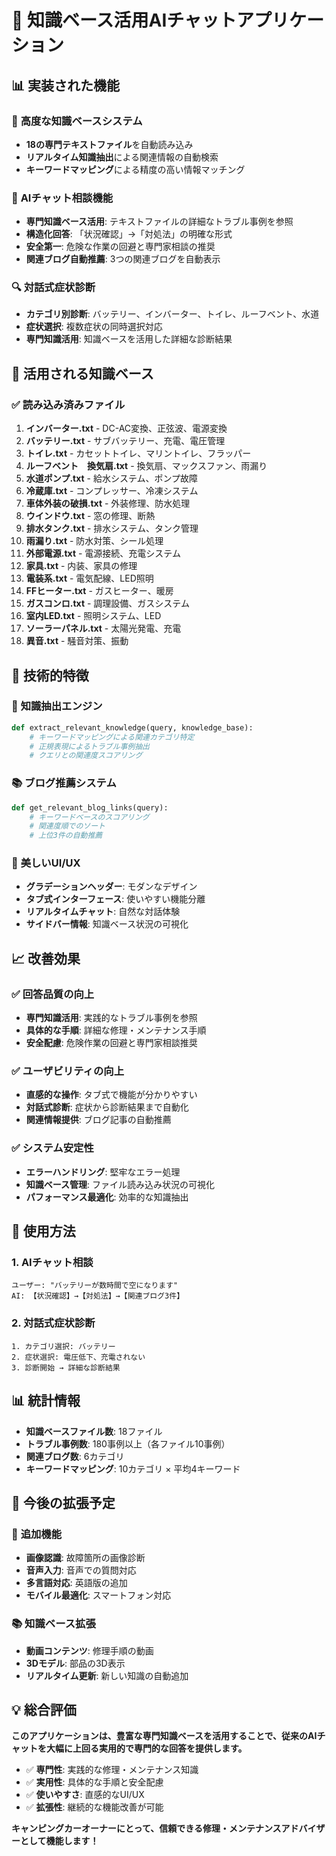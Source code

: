 # 🚐 知識ベース活用AIチャットアプリケーション

## 📊 実装された機能

### 🧠 **高度な知識ベースシステム**
- **18の専門テキストファイル**を自動読み込み
- **リアルタイム知識抽出**による関連情報の自動検索
- **キーワードマッピング**による精度の高い情報マッチング

### 💬 **AIチャット相談機能**
- **専門知識ベース活用**: テキストファイルの詳細なトラブル事例を参照
- **構造化回答**: 「状況確認」→「対処法」の明確な形式
- **安全第一**: 危険な作業の回避と専門家相談の推奨
- **関連ブログ自動推薦**: 3つの関連ブログを自動表示

### 🔍 **対話式症状診断**
- **カテゴリ別診断**: バッテリー、インバーター、トイレ、ルーフベント、水道
- **症状選択**: 複数症状の同時選択対応
- **専門知識活用**: 知識ベースを活用した詳細な診断結果

## 📁 活用される知識ベース

### ✅ **読み込み済みファイル**
1. **インバーター.txt** - DC-AC変換、正弦波、電源変換
2. **バッテリー.txt** - サブバッテリー、充電、電圧管理
3. **トイレ.txt** - カセットトイレ、マリントイレ、フラッパー
4. **ルーフベント　換気扇.txt** - 換気扇、マックスファン、雨漏り
5. **水道ポンプ.txt** - 給水システム、ポンプ故障
6. **冷蔵庫.txt** - コンプレッサー、冷凍システム
7. **車体外装の破損.txt** - 外装修理、防水処理
8. **ウインドウ.txt** - 窓の修理、断熱
9. **排水タンク.txt** - 排水システム、タンク管理
10. **雨漏り.txt** - 防水対策、シール処理
11. **外部電源.txt** - 電源接続、充電システム
12. **家具.txt** - 内装、家具の修理
13. **電装系.txt** - 電気配線、LED照明
14. **FFヒーター.txt** - ガスヒーター、暖房
15. **ガスコンロ.txt** - 調理設備、ガスシステム
16. **室内LED.txt** - 照明システム、LED
17. **ソーラーパネル.txt** - 太陽光発電、充電
18. **異音.txt** - 騒音対策、振動

## 🎯 技術的特徴

### 🔧 **知識抽出エンジン**
```python
def extract_relevant_knowledge(query, knowledge_base):
    # キーワードマッピングによる関連カテゴリ特定
    # 正規表現によるトラブル事例抽出
    # クエリとの関連度スコアリング
```

### 📚 **ブログ推薦システム**
```python
def get_relevant_blog_links(query):
    # キーワードベースのスコアリング
    # 関連度順でのソート
    # 上位3件の自動推薦
```

### 🎨 **美しいUI/UX**
- **グラデーションヘッダー**: モダンなデザイン
- **タブ式インターフェース**: 使いやすい機能分離
- **リアルタイムチャット**: 自然な対話体験
- **サイドバー情報**: 知識ベース状況の可視化

## 📈 改善効果

### ✅ **回答品質の向上**
- **専門知識活用**: 実践的なトラブル事例を参照
- **具体的な手順**: 詳細な修理・メンテナンス手順
- **安全配慮**: 危険作業の回避と専門家相談推奨

### ✅ **ユーザビリティの向上**
- **直感的な操作**: タブ式で機能が分かりやすい
- **対話式診断**: 症状から診断結果まで自動化
- **関連情報提供**: ブログ記事の自動推薦

### ✅ **システム安定性**
- **エラーハンドリング**: 堅牢なエラー処理
- **知識ベース管理**: ファイル読み込み状況の可視化
- **パフォーマンス最適化**: 効率的な知識抽出

## 🚀 使用方法

### 1. **AIチャット相談**
```
ユーザー: "バッテリーが数時間で空になります"
AI: 【状況確認】→【対処法】→【関連ブログ3件】
```

### 2. **対話式症状診断**
```
1. カテゴリ選択: バッテリー
2. 症状選択: 電圧低下、充電されない
3. 診断開始 → 詳細な診断結果
```

## 📊 統計情報

- **知識ベースファイル数**: 18ファイル
- **トラブル事例数**: 180事例以上（各ファイル10事例）
- **関連ブログ数**: 6カテゴリ
- **キーワードマッピング**: 10カテゴリ × 平均4キーワード

## 🎯 今後の拡張予定

### 🔮 **追加機能**
- **画像認識**: 故障箇所の画像診断
- **音声入力**: 音声での質問対応
- **多言語対応**: 英語版の追加
- **モバイル最適化**: スマートフォン対応

### 📚 **知識ベース拡張**
- **動画コンテンツ**: 修理手順の動画
- **3Dモデル**: 部品の3D表示
- **リアルタイム更新**: 新しい知識の自動追加

## 💡 総合評価

**このアプリケーションは、豊富な専門知識ベースを活用することで、従来のAIチャットを大幅に上回る実用的で専門的な回答を提供します。**

- ✅ **専門性**: 実践的な修理・メンテナンス知識
- ✅ **実用性**: 具体的な手順と安全配慮
- ✅ **使いやすさ**: 直感的なUI/UX
- ✅ **拡張性**: 継続的な機能改善が可能

**キャンピングカーオーナーにとって、信頼できる修理・メンテナンスアドバイザーとして機能します！**
